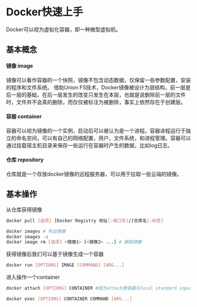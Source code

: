 # Docker快速上手
Docker可以视为虚拟化容器，即一种微型虚拟机。
## 基本概念

#### 镜像 image
镜像可以看作容器的一个快照，镜像不包含动态数据，仅保留一些参数配置，安装的程序和文件系统。
借助Union FS技术，Docker镜像被设计为层结构，前一层是后一层的基础，在后一层发生的改变只发生在本层，也就是说删除前一层的文件时，文件并不会真的删除，而仅仅被标注为被删除，事实上依然存在于创建层。
#### 容器 container
容器可以视为镜像的一个实例，启动后可以被认为是一个进程。容器进程运行于独立的命名空间，可以有自己的网络配置，用户，文件系统，和进程管理。容器可以通过挂载宿主机目录来保存一些运行在容器时产生的数据，比如log日志。
#### 仓库 repository
仓库就是一个存放docker镜像的远程服务器，可以用于拉取一些云端的镜像。
## 基本操作

从仓库获得镜像

```bash
docker pull [选项] [Docker Registry 地址[:端口号]/]仓库名[:标签]

docker images # 列出镜像
docker images -a 
docker image rm [选项] <镜像1> [<镜像2> ...] # 删除镜像
```

获得镜像后我们可以基于镜像生成一个容器

```bash
docker run [OPTIONS] IMAGE [COMMAND] [ARG...]
```

进入操作一个container

```bash
docker attach [OPTIONS] CONTAINER #因为attach使容器与local standard input, output, and error streams连接，所以我们不能使用Ctrl+C发送信号退出，而需要使用CTRL-p CTRL-q退出容器，并保留容器在后台

docker exec [OPTIONS] CONTAINER COMMAND [ARG...]
```
